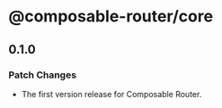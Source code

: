# @composable-router/core

## 0.1.0

### Patch Changes

- The first version release for Composable Router.
